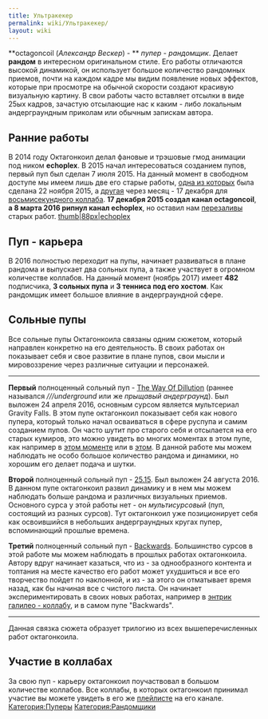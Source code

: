 ```yaml
---
title: Ультракекер
permalink: wiki/Ультракекер/
layout: wiki
---
```


**octagoncoil (*Александр Вескер*) - ** *пупер -* *рандомщик*. Делает
**рандом** в интересном оригинальном стиле. Его работы отличаются
высокой динамикой, он использует большое количество рандомных приемов,
почти на каждом кадре мы видим появление новых эффектов, которые при
просмотре на обычной скорости создают красивую визуальную картину. В
свои работы часто вставляет отсылки в виде 25ых кадров, зачастую
отсылающие нас к каким - либо локальным андерграундным приколам или
обычным запискам автора.

## **Ранние работы**

В 2014 году Октагонкоил делал фановые и трэшовые гмод анимации под ником
**echoplex**. В 2015 начал интересоваться созданием пупов, первый пуп
был сделан 7 июля 2015. На данный момент в свободном доступе мы имеем
лишь две его старые работы, [одна из
которых](https://www.youtube.com/watch?v=aB45CIOR9oY) была сделана 22
ноября 2015, а [другая](https://www.youtube.com/watch?v=yOidnOVc4Qg)
через месяц - 17 декабря для [восьмисекундного
коллаба](https://www.youtube.com/watch?v=66Jl1Rw4-oc). **17 декабря 2015
создал канал octagoncoil**, **а 8 марта 2016 рипнул канал echoplex**, но
оставил нам
[перезаливы](https://www.youtube.com/channel/UC2WzHzkSWwCO0mA1nLEbFhg)
старых работ. [thumb\|88px\|echoplex](Файл:Echoplex.jpg "wikilink")

## **Пуп - карьера**

В 2016 полностью переходит на пупы, начинает развиваться в плане рандома
и выпускает два сольных пупа, а также участвует в огромном количестве
коллабов. На данный момент (ноябрь 2017) имеет **482** подписчика, **3
сольных пупа** и **3 тенниса под его хостом**. Как рандомщик имеет
большое влияние в андерграундной сфере.

## **Сольные пупы**

Все сольные пупы Октагонкоила связаны одним сюжетом, который направлен
конкретно на его деятельность. В своих работах он показывает себя и свое
развитие в плане пупов, свои мысли и мировоззрение через различные
ситуации и персонажей.

------------------------------------------------------------------------

**Первый** полноценный сольный пуп - [The Way Of
Dillution](https://www.youtube.com/watch?v=gdEbnJGzgHY) (раннее
назывался *///underground* или же *прыщавый андерграунд*). Был выложен
24 апреля 2016, основным сурсом является мультсериал Gravity Falls. В
этом пупе октагонкоил показывает себя как нового пупера, который только
начал осваиваться в сфере руспупа и самим созданием пупов. Он часто
шутит про старого себя и отсылается на его старых кумиров, это можно
увидеть во многих моментах в этом пупе, как например в [этом
моменте](https://youtu.be/gdEbnJGzgHY?t=1m17s) или в
[этом](https://youtu.be/gdEbnJGzgHY?t=2m31s). В данной работе мы можем
наблюдать не особо большое количество рандома и динамики, но хорошим его
делает подача и шутки.

**Второй** полноценный сольный пуп -
[25.15](https://www.youtube.com/watch?v=QgiiWUkPwY8). Был выложен 24
августа 2016. В данном пупе октагонкоил развил динамику и в нем мы можем
наблюдать больше рандома и различных визуальных приемов. Основного сурса
у этой работы нет - он *мультисурсовый* (пуп, состоящий из разных
сурсов). Тут октагонкоил уже позиционирует себя как освоившийся в
небольших андерграундных кругах пупер, вспоминающий прошлые времена.

**Третий** полноценный сольный пуп -
[Backwards](https://www.youtube.com/watch?v=ybpzcsbYdiU). Большинство
сурсов в этой работе мы можем наблюдать в прошлых работах октагонкоила.
Автору вдруг начинает казаться, что из - за однообразного контента и
топтания на месте качество его работ может ухудшиться и все его
творчество пойдет по наклонной, и из - за этого он отматывает время
назад, как бы начиная все с чистого листа. Он начинает
экспериментировать в своих новых работах, например в
[энтри](https://www.youtube.com/watch?v=C7oHe_LugWk)[к галилео -
коллабу](https://www.youtube.com/watch?v=aCYccCxqVMU), и в самом пупе
"Backwards".

------------------------------------------------------------------------

Данная связка сюжета образует трилогию из всех вышеперечисленных работ
октагонкоила.

## **Участие в коллабах**

За свою пуп - карьеру октагонкоил поучаствовал в большом количестве
коллабов. Все коллабы, в которых октагонкоил принимал участие вы можете
увидеть в его же
[плейлисте](https://www.youtube.com/playlist?list=PLkoIpsRvKHkrw3yQRlq856r9lbuhir0wU)
на его канале. [Категория:Пуперы](Категория:Пуперы "wikilink")
[Категория:Рандомщики](Категория:Рандомщики "wikilink")
